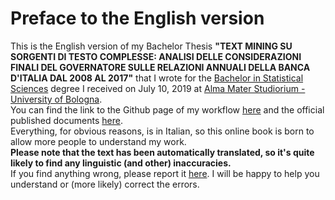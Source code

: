 # Preface to the English version

This is the English version of my Bachelor Thesis **"TEXT MINING SU SORGENTI DI TESTO COMPLESSE: ANALISI DELLE CONSIDERAZIONI FINALI DEL GOVERNATORE SULLE RELAZIONI ANNUALI DELLA BANCA D'ITALIA DAL 2008 AL 2017"** that I wrote for the [Bachelor in Statistical Sciences](https://corsi.unibo.it/1cycle/StatisticalSciences) degree I received on July 10, 2019 at [Alma Mater Studiorium - University of Bologna](https://www.unibo.it/en/homepage).  
You can find the link to the Github page of my workflow [here](https://github.com/PaoloDalena/tesi) and the official published documents [here](https://github.com/PaoloDalena/tesi/tree/master/Tesi_docs).  
Everything, for obvious reasons, is in Italian, so this online book is born to allow more people to understand my work.  
**Please note that the text has been automatically translated, so it's quite likely to find any linguistic (and other) inaccuracies.**  
If you find anything wrong, please report it [here](https://github.com/PaoloDalena/bachelor_thesis_book/issues). I will be happy to help you understand or (more likely) correct the errors.